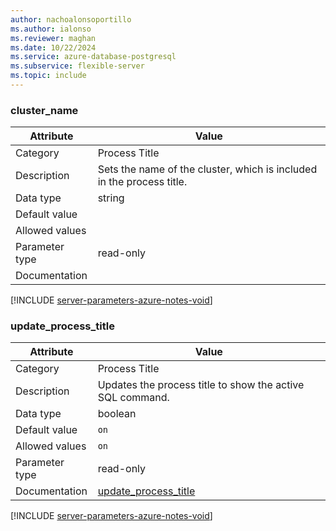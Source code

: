 ```yaml
---
author: nachoalonsoportillo
ms.author: ialonso
ms.reviewer: maghan
ms.date: 10/22/2024
ms.service: azure-database-postgresql
ms.subservice: flexible-server
ms.topic: include
---
```

### cluster_name

| Attribute      | Value                                                      |
|----------------|------------------------------------------------------------|
| Category       | Process Title |
| Description    | Sets the name of the cluster, which is included in the process title. |
| Data type      | string    |
| Default value  |               |
| Allowed values |                |
| Parameter type | read-only      |
| Documentation  |                                                                                                                 |


[!INCLUDE [server-parameters-azure-notes-void](./server-parameters-azure-notes-void.md)]



### update_process_title

| Attribute      | Value                                                      |
|----------------|------------------------------------------------------------|
| Category       | Process Title |
| Description    | Updates the process title to show the active SQL command.             |
| Data type      | boolean   |
| Default value  | `on`          |
| Allowed values | `on`           |
| Parameter type | read-only      |
| Documentation  | [update_process_title](https://www.postgresql.org/docs/15/runtime-config-logging.html#GUC-UPDATE-PROCESS-TITLE) |


[!INCLUDE [server-parameters-azure-notes-void](./server-parameters-azure-notes-void.md)]



